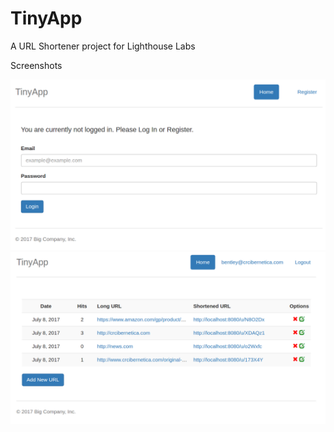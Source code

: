 # TinyApp

A URL Shortener project for Lighthouse Labs

Screenshots

![Login](https://github.com/bborncr/TinyApp/blob/master/public/images/screenshot1.png)
![Main](https://github.com/bborncr/TinyApp/blob/master/public/images/screenshot2.png)